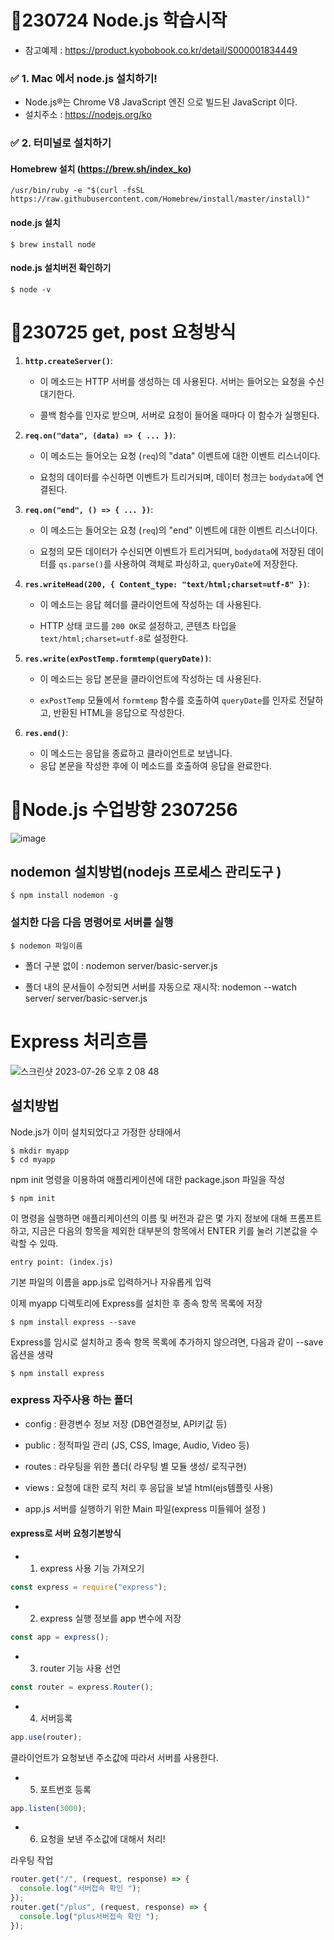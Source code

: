 # 🤔230724 Node.js 학습시작

- 참고예제 : https://product.kyobobook.co.kr/detail/S000001834449

### ✅ 1. Mac 에서 node.js 설치하기!

- Node.js®는 Chrome V8 JavaScript 엔진 으로 빌드된 JavaScript 이다.
- 설치주소 :
  https://nodejs.org/ko

### ✅ 2. 터미널로 설치하기

#### Homebrew 설치 (https://brew.sh/index_ko)

    /usr/bin/ruby -e "$(curl -fsSL https://raw.githubusercontent.com/Homebrew/install/master/install)"

#### node.js 설치

    $ brew install node

#### node.js 설치버전 확인하기

    $ node -v

# 🤔230725 get, post 요청방식

1. **`http.createServer()`**:

   - 이 메소드는 HTTP 서버를 생성하는 데 사용된다.
     서버는 들어오는 요청을 수신 대기한다.

   - 콜백 함수를 인자로 받으며, 서버로 요청이 들어올 때마다 이 함수가 실행된다.

2. **`req.on("data", (data) => { ... })`**:

   - 이 메소드는 들어오는 요청 (`req`)의 "data" 이벤트에 대한 이벤트 리스너이다.

   - 요청의 데이터를 수신하면 이벤트가 트리거되며, 데이터 청크는 `bodydata`에 연결된다.

3. **`req.on("end", () => { ... })`**:

   - 이 메소드는 들어오는 요청 (`req`)의 "end" 이벤트에 대한 이벤트 리스너이다.

   - 요청의 모든 데이터가 수신되면 이벤트가 트리거되며, `bodydata`에 저장된 데이터를 `qs.parse()`를 사용하여 객체로 파싱하고, `queryDate`에 저장한다.

4. **`res.writeHead(200, { Content_type: "text/html;charset=utf-8" })`**:

   - 이 메소드는 응답 헤더를 클라이언트에 작성하는 데 사용된다.

   - HTTP 상태 코드를 `200 OK`로 설정하고, 콘텐츠 타입을 `text/html;charset=utf-8`로 설정한다.

5. **`res.write(exPostTemp.formtemp(queryDate))`**:

   - 이 메소드는 응답 본문을 클라이언트에 작성하는 데 사용된다.

   - `exPostTemp` 모듈에서 `formtemp` 함수를 호출하여 `queryDate`를 인자로 전달하고, 반환된 HTML을 응답으로 작성한다.

6. **`res.end()`**:
   - 이 메소드는 응답을 종료하고 클라이언트로 보냅니다.
   - 응답 본문을 작성한 후에 이 메소드를 호출하여 응답을 완료한다.

# 🤔Node.js 수업방향 2307256

![image](https://github.com/sin-hyunjin/JSA_NODE.js_230724/assets/116487398/f30ead95-584a-4f04-a8e4-6e774f5e7fcd)

## nodemon 설치방법(nodejs 프로세스 관리도구 )

    $ npm install nodemon -g

### 설치한 다음 다음 명령어로 서버를 실행

    $ nodemon 파일이름

- 폴더 구분 없이 : nodemon server/basic-server.js

- 폴더 내의 문서들이 수정되면 서버를 자동으로 재시작:
  nodemon --watch server/ server/basic-server.js

# Express 처리흐름

![스크린샷 2023-07-26 오후 2 08 48](https://github.com/sin-hyunjin/NDB_Project_2307241/assets/116487398/e20694f5-bcb6-43ff-a615-423118e814a7)

## 설치방법

Node.js가 이미 설치되었다고 가정한 상태에서

    $ mkdir myapp
    $ cd myapp

npm init 명령을 이용하여 애플리케이션에 대한 package.json 파일을 작성

    $ npm init

이 명령을 실행하면 애플리케이션의 이름 및 버전과 같은 몇 가지 정보에 대해 프롬프트하고, 지금은 다음의 항목을 제외한 대부분의 항목에서 ENTER 키를 눌러 기본값을 수락할 수 있따.

    entry point: (index.js)

기본 파일의 이름을 app.js로 입력하거나 자유롭게 입력

이제 myapp 디렉토리에 Express를 설치한 후 종속 항목 목록에 저장

    $ npm install express --save

Express를 임시로 설치하고 종속 항목 목록에 추가하지 않으려면, 다음과 같이 --save 옵션을 생략

    $ npm install express

### express 자주사용 하는 폴더

- config : 환경변수 정보 저장 (DB연결정보, API키값 등)

- public : 정적파일 관리 (JS, CSS, Image, Audio, Video 등)

- routes : 라우팅을 위한 폴더( 라우팅 별 모듈 생성/ 로직구현)

- views : 요청에 대한 로직 처리 후 응답을 보낼 html(ejs템플릿 사용)

- app.js 서버를 실행하기 위한 Main 파일(express 미들웨어 설정 )

#### express로 서버 요청기본방식

- 1. express 사용 기능 가져오기

```Javascript
const express = require("express");
```

- 2. express 실행 정보를 app 변수에 저장

```Javascript
const app = express();
```

- 3. router 기능 사용 선언

```Javascript
const router = express.Router();
```

- 4. 서버등록

```Javascript
app.use(router);
```

클라이언트가 요청보낸 주소값에 따라서 서버를 사용한다.

- 5. 포트번호 등록

```Javascript
app.listen(3000);
```

- 6. 요청을 보낸 주소값에 대해서 처리!

라우팅 작업

```Javascript
router.get("/", (request, response) => {
  console.log("서버접속 확인 ");
});
router.get("/plus", (request, response) => {
  console.log("plus서버접속 확인 ");
});
```
